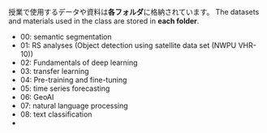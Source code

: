 授業で使用するデータや資料は**各フォルダ**に格納されています。
The datasets and materials used in the class are stored in **each folder**.

* 00: semantic segmentation
* 01: RS analyses (Object detection using satellite data set (NWPU VHR-10))
* 02: Fundamentals of deep learning
* 03: transfer learning
* 04: Pre-training and fine-tuning
* 05: time series forecasting
* 06: GeoAI
* 07: natural language processing
* 08: text classification
* 

